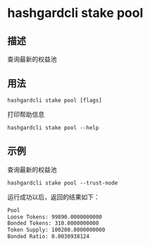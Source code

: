 # hashgardcli stake pool

## 描述

查询最新的权益池

## 用法

```
hashgardcli stake pool [flags]
```
打印帮助信息
```
hashgardcli stake pool --help
```

## 示例

查询最新的权益池
```
hashgardcli stake pool --trust-node

```

运行成功以后，返回的结果如下：

```txt
Pool 
Loose Tokens: 99890.0000000000
Bonded Tokens: 310.0000000000
Token Supply: 100200.0000000000
Bonded Ratio: 0.0030938124

```

